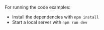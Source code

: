For running the code examples:

* Install the dependencies with `npm install`
* Start a local server with `npm run dev`